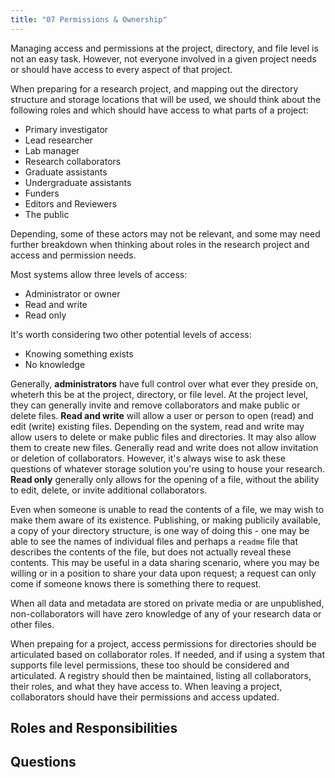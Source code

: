 ```yaml
---
title: "07 Permissions & Ownership"
---
```


Managing access and permissions at the project, directory, and file level is not an easy task. However, not everyone involved in a given project needs or should have access to every aspect of that project.

When preparing for a research project, and mapping out the directory structure and storage locations that will be used, we should think about the following roles and which should have access to what parts of a project:

* Primary investigator
* Lead researcher
* Lab manager
* Research collaborators
* Graduate assistants
* Undergraduate assistants
* Funders
* Editors and Reviewers
* The public

Depending, some of these actors may not be relevant, and some may need further breakdown when thinking about roles in the research project and access and permission needs.

Most systems allow three levels of access:

* Administrator or owner
* Read and write
* Read only

It's worth considering two other potential levels of access:

* Knowing something exists
* No knowledge

Generally, **administrators** have full control over what ever they preside on, wheterh this be at the project, directory, or file level. At the project level, they can generally invite and remove collaborators and make public or delete files. **Read and write** will allow a user or person to open (read) and edit (write) existing files. Depending on the system, read and write may allow users to delete or make public files and directories. It may also allow them to create new files. Generally read and write does not allow invitation or deletion of collaborators. However, it's always wise to ask these questions of whatever storage solution you're using to house your research. **Read only** generally only allows for the opening of a file, without the ability to edit, delete, or invite additional collaborators.

Even when someone is unable to read the contents of a file, we may wish to make them aware of its existence. Publishing, or making publicily available, a copy of your directory structure, is one way of doing this - one may be able to see the names of individual files and perhaps a `readme` file that describes the contents of the file, but does not actually reveal these contents. This may be useful in a data sharing scenario, where you may be willing or in a position to share your data upon request; a request can only come if someone knows there is something there to request.

When all data and metadata are stored on private media or are unpublished, non-collaborators will have zero knowledge of any of your research data or other files.

When prepaing for a project, access permissions for directories should be articulated based on collaborator roles. If needed, and if using a system that supports file level permissions, these too should be considered and articulated. A registry should then be maintained, listing all collaborators, their roles, and what they have access to. When leaving a project, collaborators should have their permissions and access updated.

## Roles and Responsibilities

## Questions